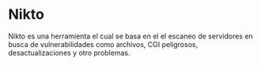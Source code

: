 # Nikto 
Nikto es una herramienta el cual se basa en el el escaneo de servidores en busca de vulnerabilidades como archivos, CGI peligrosos, desactualizaciones y otro problemas.